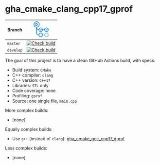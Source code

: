 # gha_cmake_clang_cpp17_gprof

Branch   |[![GitHub Actions logo](pics/GitHubActions.png)](https://github.com/richelbilderbeek/gha_cmake_clang_cpp17_gprof/actions)
---------|-------------------------------------------------------------------------------------------------------------------------------------------------------------------------------------------------------------------------------------------
`master` |[![Check build](https://github.com/richelbilderbeek/gha_cmake_clang_cpp17_gprof/actions/workflows/check_build.yml/badge.svg?branch=master)](https://github.com/richelbilderbeek/gha_cmake_clang_cpp17_gprof/actions/workflows/check_build.yml)
`develop`|[![Check build](https://github.com/richelbilderbeek/gha_cmake_clang_cpp17_gprof/actions/workflows/check_build.yml/badge.svg?branch=develop)](https://github.com/richelbilderbeek/gha_cmake_clang_cpp17_gprof/actions/workflows/check_build.yml)

The goal of this project is to have a clean GitHub Actions build, with specs:

 * Build system: `CMake`
 * C++ compiler: `clang`
 * C++ version: `C++17`
 * Libraries: `STL` only
 * Code coverage: none
 * Profiling: `gprof`
 * Source: one single file, `main.cpp`

More complex builds:
 * [none]

Equally complex builds:

 * Use `g++` (instead of `clang`): [gha_cmake_gcc_cpp17_gprof](https://github.com/richelbilderbeek/gha_cmake_gcc_cpp17_gprof)

Less complex builds:
 * [none]
 